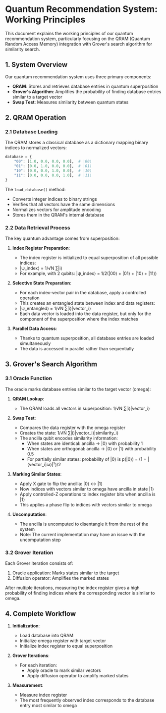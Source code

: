 # Quantum Recommendation System: Working Principles

This document explains the working principles of our quantum recommendation system, particularly focusing on the QRAM (Quantum Random Access Memory) integration with Grover's search algorithm for similarity search.

## 1. System Overview

Our quantum recommendation system uses three primary components:
- **QRAM**: Stores and retrieves database entries in quantum superposition
- **Grover's Algorithm**: Amplifies the probability of finding database entries similar to a target vector
- **Swap Test**: Measures similarity between quantum states

## 2. QRAM Operation

### 2.1 Database Loading

The QRAM stores a classical database as a dictionary mapping binary indices to normalized vectors:

```python
database = {
    "00": [1.0, 0.0, 0.0, 0.0],  # |00⟩
    "01": [0.0, 1.0, 0.0, 0.0],  # |01⟩
    "10": [0.0, 0.0, 1.0, 0.0],  # |10⟩
    "11": [0.0, 0.0, 0.0, 1.0],  # |11⟩
}
```

The `load_database()` method:
- Converts integer indices to binary strings
- Verifies that all vectors have the same dimensions
- Normalizes vectors for amplitude encoding
- Stores them in the QRAM's internal database

### 2.2 Data Retrieval Process

The key quantum advantage comes from superposition:

1. **Index Register Preparation**:
   - The index register is initialized to equal superposition of all possible indices:
   - |ψ_index⟩ = 1/√N ∑|i⟩
   - For example, with 2 qubits: |ψ_index⟩ = 1/2(|00⟩ + |01⟩ + |10⟩ + |11⟩)

2. **Selective State Preparation**:
   - For each index-vector pair in the database, apply a controlled operation
   - This creates an entangled state between index and data registers:
   - |ψ_entangled⟩ = 1/√N ∑|i⟩|vector_i⟩
   - Each data vector is loaded into the data register, but only for the component of the superposition where the index matches

3. **Parallel Data Access**:
   - Thanks to quantum superposition, all database entries are loaded simultaneously
   - The data is accessed in parallel rather than sequentially

## 3. Grover's Search Algorithm

### 3.1 Oracle Function

The oracle marks database entries similar to the target vector (omega):

1. **QRAM Lookup**:
   - The QRAM loads all vectors in superposition: 1/√N ∑|i⟩|vector_i⟩

2. **Swap Test**:
   - Compares the data register with the omega register
   - Creates the state: 1/√N ∑|i⟩|vector_i⟩|similarity_i⟩
   - The ancilla qubit encodes similarity information:
     - When states are identical: ancilla → |0⟩ with probability 1
     - When states are orthogonal: ancilla → |0⟩ or |1⟩ with probability 0.5
     - For partially similar states: probability of |0⟩ is p(|0⟩) = (1 + |⟨vector_i|ω⟩|²)/2

3. **Marking Similar States**:
   - Apply X gate to flip the ancilla: |0⟩ ↔ |1⟩
   - Now indices with vectors similar to omega have ancilla in state |1⟩
   - Apply controlled-Z operations to index register bits when ancilla is |1⟩
   - This applies a phase flip to indices with vectors similar to omega

4. **Uncomputation**:
   - The ancilla is uncomputed to disentangle it from the rest of the system
   - Note: The current implementation may have an issue with the uncomputation step

### 3.2 Grover Iteration

Each Grover iteration consists of:
1. Oracle application: Marks states similar to the target
2. Diffusion operator: Amplifies the marked states

After multiple iterations, measuring the index register gives a high probability of finding indices where the corresponding vector is similar to omega.

## 4. Complete Workflow

1. **Initialization**:
   - Load database into QRAM
   - Initialize omega register with target vector
   - Initialize index register to equal superposition

2. **Grover Iterations**:
   - For each iteration:
     - Apply oracle to mark similar vectors
     - Apply diffusion operator to amplify marked states

3. **Measurement**:
   - Measure index register
   - The most frequently observed index corresponds to the database entry most similar to omega